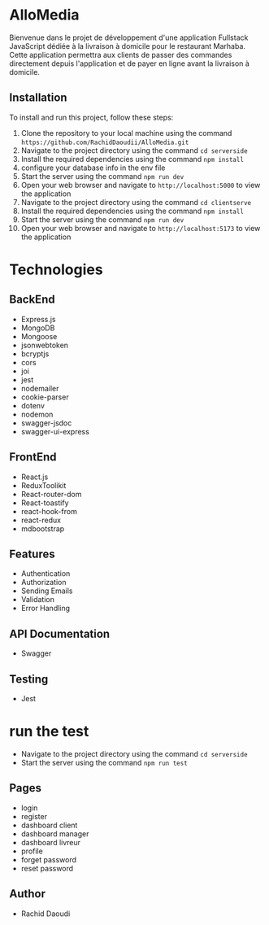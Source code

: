 # AlloMedia

Bienvenue dans le projet de développement d'une application Fullstack JavaScript dédiée à la livraison à domicile pour le restaurant Marhaba. Cette application permettra aux clients de passer des commandes directement depuis l'application et de payer en ligne avant la livraison à domicile.

## Installation

To install and run this project, follow these steps:

1. Clone the repository to your local machine using the command `https://github.com/RachidDaoudii/AlloMedia.git`
2. Navigate to the project directory using the command `cd serverside`
3. Install the required dependencies using the command `npm install`
4. configure your database info in the env file
5. Start the server using the command `npm run dev`
6. Open your web browser and navigate to `http://localhost:5000` to view the application
7. Navigate to the project directory using the command `cd clientserve`
8. Install the required dependencies using the command `npm install`
9. Start the server using the command `npm run dev`
10. Open your web browser and navigate to `http://localhost:5173` to view the application

# Technologies

## BackEnd

- Express.js
- MongoDB
- Mongoose
- jsonwebtoken
- bcryptjs
- cors
- joi
- jest
- nodemailer
- cookie-parser
- dotenv
- nodemon
- swagger-jsdoc
- swagger-ui-express

## FrontEnd

- React.js
- ReduxToolikit
- React-router-dom
- React-toastify
- react-hook-from
- react-redux
- mdbootstrap

## Features

- Authentication
- Authorization
- Sending Emails
- Validation
- Error Handling

## API Documentation

- Swagger

## Testing

- Jest

# run the test

- Navigate to the project directory using the command `cd serverside`
- Start the server using the command `npm run test`

## Pages

- login
- register
- dashboard client
- dashboard manager
- dashboard livreur
- profile
- forget password
- reset password

## Author

- Rachid Daoudi
